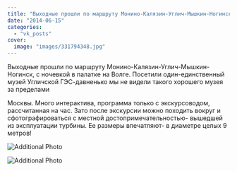 ```yaml
---
title: "Выходные прошли по маршруту Монино-Калязин-Углич-Мышкин-Ногинск, с ночевкой в палатке на Волге. Посе..."
date: "2014-06-15"
categories: 
  - "vk_posts"
cover:
  image: "images/331794348.jpg"
---
```


Выходные прошли по маршруту Монино-Калязин-Углич-Мышкин-Ногинск, с ночевкой в палатке на Волге. Посетили один-единственный музей Угличской ГЭС-давненько мы не видели такого хорошего музея за пределами

<!--more--> Москвы. Много интерактива, программа только с экскурсоводом, рассчитанная на час. Зато после экскурсии можно походить вокруг и сфотографироваться с местной достопримечательностью- вышедшей из эксплуатации турбины. Ее размеры впечатляют- в диаметре целых 9 метров!

![Additional Photo](https://vodpop.ru/wp-content/uploads/2023/07/331794349.jpg)

![Additional Photo](https://vodpop.ru/wp-content/uploads/2023/07/331794350.jpg)
